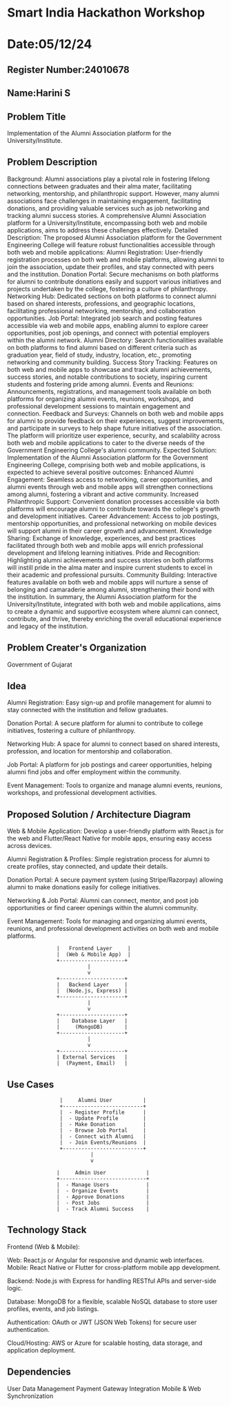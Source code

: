 # Smart India Hackathon Workshop
# Date:05/12/24
## Register Number:24010678
## Name:Harini S
## Problem Title
Implementation of the Alumni Association platform for the University/Institute.
## Problem Description
Background: Alumni associations play a pivotal role in fostering lifelong connections between graduates and their alma mater, facilitating networking, mentorship, and philanthropic support. However, many alumni associations face challenges in maintaining engagement, facilitating donations, and providing valuable services such as job networking and tracking alumni success stories. A comprehensive Alumni Association platform for a University/Institute, encompassing both web and mobile applications, aims to address these challenges effectively. Detailed Description: The proposed Alumni Association platform for the Government Engineering College will feature robust functionalities accessible through both web and mobile applications: Alumni Registration: User-friendly registration processes on both web and mobile platforms, allowing alumni to join the association, update their profiles, and stay connected with peers and the institution. Donation Portal: Secure mechanisms on both platforms for alumni to contribute donations easily and support various initiatives and projects undertaken by the college, fostering a culture of philanthropy. Networking Hub: Dedicated sections on both platforms to connect alumni based on shared interests, professions, and geographic locations, facilitating professional networking, mentorship, and collaboration opportunities. Job Portal: Integrated job search and posting features accessible via web and mobile apps, enabling alumni to explore career opportunities, post job openings, and connect with potential employers within the alumni network. Alumni Directory: Search functionalities available on both platforms to find alumni based on different criteria such as graduation year, field of study, industry, location, etc., promoting networking and community building. Success Story Tracking: Features on both web and mobile apps to showcase and track alumni achievements, success stories, and notable contributions to society, inspiring current students and fostering pride among alumni. Events and Reunions: Announcements, registrations, and management tools available on both platforms for organizing alumni events, reunions, workshops, and professional development sessions to maintain engagement and connection. Feedback and Surveys: Channels on both web and mobile apps for alumni to provide feedback on their experiences, suggest improvements, and participate in surveys to help shape future initiatives of the association. The platform will prioritize user experience, security, and scalability across both web and mobile applications to cater to the diverse needs of the Government Engineering College's alumni community. Expected Solution: Implementation of the Alumni Association platform for the Government Engineering College, comprising both web and mobile applications, is expected to achieve several positive outcomes: Enhanced Alumni Engagement: Seamless access to networking, career opportunities, and alumni events through web and mobile apps will strengthen connections among alumni, fostering a vibrant and active community. Increased Philanthropic Support: Convenient donation processes accessible via both platforms will encourage alumni to contribute towards the college's growth and development initiatives. Career Advancement: Access to job postings, mentorship opportunities, and professional networking on mobile devices will support alumni in their career growth and advancement. Knowledge Sharing: Exchange of knowledge, experiences, and best practices facilitated through both web and mobile apps will enrich professional development and lifelong learning initiatives. Pride and Recognition: Highlighting alumni achievements and success stories on both platforms will instill pride in the alma mater and inspire current students to excel in their academic and professional pursuits. Community Building: Interactive features available on both web and mobile apps will nurture a sense of belonging and camaraderie among alumni, strengthening their bond with the institution. In summary, the Alumni Association platform for the University/Institute, integrated with both web and mobile applications, aims to create a dynamic and supportive ecosystem where alumni can connect, contribute, and thrive, thereby enriching the overall educational experience and legacy of the institution.
## Problem Creater's Organization
Government of Gujarat

## Idea
Alumni Registration: Easy sign-up and profile management for alumni to stay connected with the institution and fellow graduates.

Donation Portal: A secure platform for alumni to contribute to college initiatives, fostering a culture of philanthropy.

Networking Hub: A space for alumni to connect based on shared interests, profession, and location for mentorship and collaboration.

Job Portal: A platform for job postings and career opportunities, helping alumni find jobs and offer employment within the community.

Event Management: Tools to organize and manage alumni events, reunions, workshops, and professional development activities.





## Proposed Solution / Architecture Diagram
Web & Mobile Application: Develop a user-friendly platform with React.js for the web and Flutter/React Native for mobile apps, ensuring easy access across devices.

Alumni Registration & Profiles: Simple registration process for alumni to create profiles, stay connected, and update their details.

Donation Portal: A secure payment system (using Stripe/Razorpay) allowing alumni to make donations easily for college initiatives.

Networking & Job Portal: Alumni can connect, mentor, and post job opportunities or find career openings within the alumni community.

Event Management: Tools for managing and organizing alumni events, reunions, and professional development activities on both web and mobile platforms.
     
                    |   Frontend Layer     |
                    |  (Web & Mobile App)  |
                    +---------------------+
                              |
                              v
                    +---------------------+
                    |   Backend Layer     |
                    |  (Node.js, Express) |
                    +---------------------+
                              |
                              v
                    +---------------------+
                    |    Database Layer   |
                    |     (MongoDB)       |
                    +---------------------+
                              |
                              v
                    +---------------------+
                    | External Services   |
                    |  (Payment, Email)   |
## Use Cases
 
            
                     |     Alumni User          |
                     +--------------------------+
                     |  - Register Profile      |
                     |  - Update Profile        |
                     |  - Make Donation         |
                     |  - Browse Job Portal     |
                     |  - Connect with Alumni   |
                     |  - Join Events/Reunions  |
                     +--------------------------+
                               |
                               v
 
                    |     Admin User             |
                    +----------------------------+
                    |  - Manage Users            |
                    |  - Organize Events         |
                    |  - Approve Donations       |
                    |  - Post Jobs               |
                    |  - Track Alumni Success    |
 

## Technology Stack
Frontend (Web & Mobile):

Web: React.js or Angular for responsive and dynamic web interfaces.
Mobile: React Native or Flutter for cross-platform mobile app development.

Backend:
Node.js with Express for handling RESTful APIs and server-side logic.

Database:
MongoDB for a flexible, scalable NoSQL database to store user profiles, events, and job listings.

Authentication:
OAuth or JWT (JSON Web Tokens) for secure user authentication.

Cloud/Hosting:
AWS or Azure for scalable hosting, data storage, and application deployment.

## Dependencies
User Data Management
Payment Gateway Integration
Mobile & Web Synchronization



